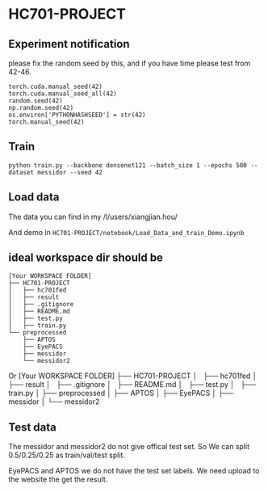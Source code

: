 # HC701-PROJECT

## Experiment notification
please fix the random seed by this, and if you have time please test from 42-46.
```
torch.cuda.manual_seed(42)
torch.cuda.manual_seed_all(42)
random.seed(42)
np.random.seed(42)
os.environ['PYTHONHASHSEED'] = str(42)
torch.manual_seed(42)
```

## Train

`python train.py --backbone densenet121 --batch_size 1 --epochs 500 --dataset messidor --seed 42`

## Load data
The data you can find in my /l/users/xiangjian.hou/

And demo in `HC701-PROJECT/notebook/Load_Data_and_train_Demo.ipynb`

## ideal workspace dir should be
    [Your WORKSPACE FOLDER]
    ├── HC701-PROJECT
    │   ├── hc701fed
    │   ├── result
    │   ├── .gitignore
    │   ├── README.md
    │   ├── test.py
    │   ├── train.py
    └── preprocessed
        ├── APTOS
        ├── EyePACS
        ├── messidor
        └── messidor2
        
Or
[Your WORKSPACE FOLDER]
    ├── HC701-PROJECT
    │   ├── hc701fed
    │   ├── result
    │   ├── .gitignore
    │   ├── README.md
    │   ├── test.py
    │   ├── train.py
    │   ├── preprocessed
    │       ├── APTOS
    │       ├── EyePACS
    │       ├── messidor
    │       └── messidor2

## Test data

The messidor and messidor2 do not give offical test set. So We can split 0.5/0.25/0.25 as train/val/test split.

EyePACS and APTOS we do not have the test set labels. We need upload to the website the get the result.
